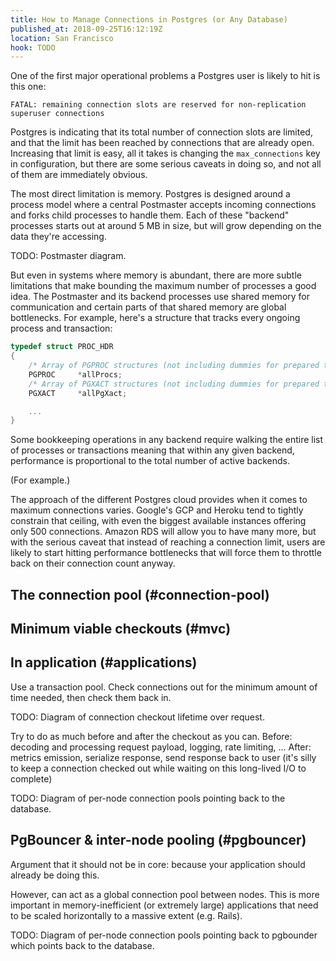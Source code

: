 ```yaml
---
title: How to Manage Connections in Postgres (or Any Database)
published_at: 2018-09-25T16:12:19Z
location: San Francisco
hook: TODO
---
```


One of the first major operational problems a Postgres user
is likely to hit is this one:

```
FATAL: remaining connection slots are reserved for non-replication superuser connections
```

Postgres is indicating that its total number of connection
slots are limited, and that the limit has been reached by
connections that are already open. Increasing that limit is
easy, all it takes is changing the `max_connections` key in
configuration, but there are some serious caveats in doing
so, and not all of them are immediately obvious.

The most direct limitation is memory. Postgres is designed
around a process model where a central Postmaster accepts
incoming connections and forks child processes to handle
them. Each of these "backend" processes starts out at
around 5 MB in size, but will grow depending on the data
they're accessing.

TODO: Postmaster diagram.

But even in systems where memory is abundant, there are
more subtle limitations that make bounding the maximum
number of processes a good idea. The Postmaster and its
backend processes use shared memory for communication and
certain parts of that shared memory are global bottlenecks.
For example, here's a structure that tracks every ongoing
process and transaction:

``` c
typedef struct PROC_HDR
{
    /* Array of PGPROC structures (not including dummies for prepared txns) */
    PGPROC	   *allProcs;
    /* Array of PGXACT structures (not including dummies for prepared txns) */
    PGXACT	   *allPgXact;

    ...
}
```

Some bookkeeping operations in any backend require walking
the entire list of processes or transactions meaning that
within any given backend, performance is proportional to
the total number of active backends.

(For example.)

The approach of the different Postgres cloud provides when
it comes to maximum connections varies. Google's GCP and
Heroku tend to tightly constrain that ceiling, with even
the biggest available instances offering only 500
connections. Amazon RDS will allow you to have many more,
but with the serious caveat that instead of reaching a
connection limit, users are likely to start hitting
performance bottlenecks that will force them to throttle
back on their connection count anyway.

## The connection pool (#connection-pool)

## Minimum viable checkouts (#mvc)

## In application (#applications)

Use a transaction pool. Check connections out for the
minimum amount of time needed, then check them back in.

TODO: Diagram of connection checkout lifetime over request.

Try to do as much before and after the checkout as you can.
Before: decoding and processing request payload, logging,
rate limiting, ... After: metrics emission, serialize
response, send response back to user (it's silly to keep a
connection checked out while waiting on this long-lived I/O
to complete)

TODO: Diagram of per-node connection pools pointing back to
the database.

## PgBouncer & inter-node pooling (#pgbouncer)

Argument that it should not be in core: because your
application should already be doing this.

However, can act as a global connection pool between nodes.
This is more important in memory-inefficient (or extremely
large) applications that need to be scaled horizontally to
a massive extent (e.g. Rails).

TODO: Diagram of per-node connection pools pointing back to
pgbounder which points back to the database.


